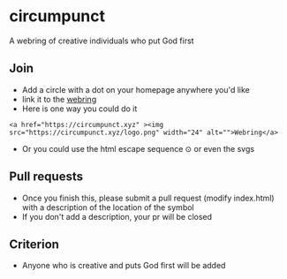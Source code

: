 # circumpunct
A webring of creative individuals who put God first

## Join
- Add a circle with a dot on your homepage anywhere you'd like
- link it to the [webring](https://circumpunct.xyz)
- Here is one way you could do it
```
<a href="https://circumpunct.xyz" ><img src="https://circumpunct.xyz/logo.png" width="24" alt="">Webring</a>
```
- Or you could use the html escape sequence &#8857; or even the svgs

## Pull requests
- Once you finish this, please submit a pull request (modify index.html) with a description of the location of the symbol
- If you don't add a description, your pr will be closed

## Criterion
- Anyone who is creative and puts God first will be added

